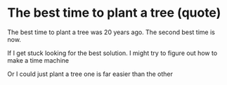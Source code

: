 # The best time to plant a tree (quote)

The best time to plant a tree was 20 years ago.
The second best time is now.

If I get stuck looking for the best solution.
I might try to figure out how to make a time machine

Or I could just plant a tree
one is far easier than the other